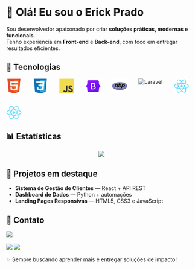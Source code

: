 # 👋 Olá! Eu sou o **Erick Prado**

Sou desenvolvedor apaixonado por criar **soluções práticas, modernas e funcionais**.  
Tenho experiência em **Front-end** e **Back-end**, com foco em entregar resultados eficientes.


## 🧰 Tecnologias

<div style="display:flex; gap:30px; align-items:center; flex-wrap:wrap">
  <img alt="HTML5" height="40" src="https://raw.githubusercontent.com/devicons/devicon/master/icons/html5/html5-original.svg" />
  <img alt="CSS3" height="40" src="https://raw.githubusercontent.com/devicons/devicon/master/icons/css3/css3-original.svg" />
  <img alt="JavaScript" height="40" src="https://raw.githubusercontent.com/devicons/devicon/master/icons/javascript/javascript-original.svg" />
  <img alt="Bootstrap" height="40" src="https://raw.githubusercontent.com/devicons/devicon/master/icons/bootstrap/bootstrap-original.svg" />
  <img alt="PHP" height="40" src="https://raw.githubusercontent.com/devicons/devicon/master/icons/php/php-original.svg" />
  <img alt="Laravel" height="40" src="https://cdn.jsdelivr.net/gh/devicons/devicon/icons/laravel/laravel-original.svg" />
  <img alt="React" height="40" src="https://raw.githubusercontent.com/devicons/devicon/master/icons/react/react-original.svg" />
  <img alt="React Native" height="40" src="https://raw.githubusercontent.com/devicons/devicon/master/icons/react/react-original.svg" />
</div>


## 📊 Estatísticas

<p align="center">
  <img height="160" src="https://github-readme-stats.vercel.app/api?username=erickprado&show_icons=true&theme=transparent&hide_title=true&count_private=true" />
 
</p>


## 🚀 Projetos em destaque

- **Sistema de Gestão de Clientes** — React + API REST  
- **Dashboard de Dados** — Python + automações  
- **Landing Pages Responsivas** — HTML5, CSS3 e JavaScript  


## 📩 Contato

<div dir="auto"> 
  
  <a href="https://instagram.com/erickpradofc" rel="nofollow"><img src="https://camo.githubusercontent.com/cc8a4ea180871317216b7557a7a9b8f1b565ce74863323097aa367961c70de96/68747470733a2f2f696d672e736869656c64732e696f2f62616467652f2d496e7374616772616d2d2532334534343035463f7374796c653d666f722d7468652d6261646765266c6f676f3d696e7374616772616d266c6f676f436f6c6f723d7768697465" data-canonical-src="https://img.shields.io/badge/-Instagram-%23E4405F?style=for-the-badge&amp;logo=instagram&amp;logoColor=white" style="max-width: 100%;"></a>
  
  <a href="mailto:erick.p436@gmail.com"><img src="https://camo.githubusercontent.com/8a15df73eefc8d613bab8230d8859b6328119607d14846dd1f1e0e9b526126b2/68747470733a2f2f696d672e736869656c64732e696f2f62616467652f2d476d61696c2d2532333333333f7374796c653d666f722d7468652d6261646765266c6f676f3d676d61696c266c6f676f436f6c6f723d7768697465" data-canonical-src="https://img.shields.io/badge/-Gmail-%23333?style=for-the-badge&amp;logo=gmail&amp;logoColor=white" style="max-width: 100%;"></a>
  <a href="https://www.linkedin.com/in/erick-prado-9305112a2/" rel="nofollow"><img src="https://camo.githubusercontent.com/7fee771b415a6f144501304c2c4074aa62a0dd96ddc0f8c0aafd95ac0af584c1/68747470733a2f2f696d672e736869656c64732e696f2f62616467652f2d4c696e6b6564496e2d2532333030373742353f7374796c653d666f722d7468652d6261646765266c6f676f3d6c696e6b6564696e266c6f676f436f6c6f723d7768697465" data-canonical-src="https://img.shields.io/badge/-LinkedIn-%230077B5?style=for-the-badge&amp;logo=linkedin&amp;logoColor=white" style="max-width: 100%;"></a> 
</div>

✨ Sempre buscando aprender mais e entregar soluções de impacto!
